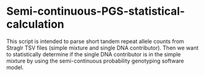 # Semi-continuous-PGS-statistical-calculation
This script is intended to parse short tandem repeat allele counts from Straglr TSV files (simple mixture and single DNA contributor). Then we want to statistically determine if the single DNA contributor is in the simple mixture by using the semi-continuous probability genotyping software model. 

